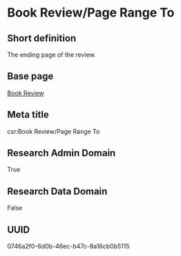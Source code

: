 # Book Review/Page Range To
## Short definition
The ending page of the review.
## Base page
[Book Review](../../Objects/Book%20Review.md)
## Meta title
csr:Book Review/Page Range To
## Research Admin Domain
True
## Research Data Domain
False
## UUID
0746a2f0-6d0b-46ec-b47c-8a16cb0b5115
